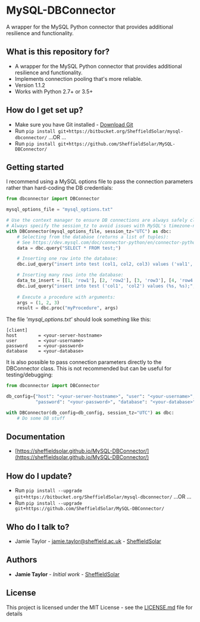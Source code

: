 # MySQL-DBConnector #

A  wrapper for the MySQL Python connector that provides additional resilience and functionality.

## What is this repository for? ##

* A wrapper for the MySQL Python connector that provides additional resilience and functionality.
* Implements connection pooling that's more reliable.
* Version 1.1.2
* Works with Python 2.7+ or 3.5+

## How do I get set up? ##

* Make sure you have Git installed - [Download Git](https://git-scm.com/downloads)
* Run `pip install git+https://bitbucket.org/SheffieldSolar/mysql-dbconnector/`
...OR ...
* Run `pip install git+https://github.com/SheffieldSolar/MySQL-DBConnector/`

## Getting started ##
I recommend using a MySQL options file to pass the connection parameters rather than hard-coding the DB credentials:
```Python
from dbconnector import DBConnector

mysql_options_file = "mysql_options.txt"

# Use the context manager to ensure DB connections are always safely closed
# Always specify the session_tz to avoid issues with MySQL's timezone-naive datetimes!
with DBConnector(mysql_options_file, session_tz="UTC") as dbc:
    # Selecting from the database (returns a list of tuples):
    # See https://dev.mysql.com/doc/connector-python/en/connector-python-api-mysqlcursor-fetchall.html
    data = dbc.query("SELECT * FROM test;")

    # Inserting one row into the database:
    dbc.iud_query("insert into test (col1, col2, col3) values ('val1', 'val2', 'val3');")

    # Inserting many rows into the database:
    data_to_insert = [[1, 'row1'], [2, 'row2'], [3, 'row3'], [4, 'row4']]
    dbc.iud_query("insert into test ('col1', 'col2') values (%s, %s);", data_to_insert)
    
    # Execute a procedure with arguments:
    args = (1, 2, 3)
    result = dbc.proc("myProcedure", args)
```
The file _'mysql_options.txt'_ should look something like this:
```
[client]
host        = <your-server-hostname>
user        = <your-username>
password    = <your-password>
database    = <your-database>
```

It is also possible to pass connection parameters directly to the DBConnector class. This is not recommended but can be useful for testing/debugging:
```Python
from dbconnector import DBConnector

db_config={"host": "<your-server-hostname>", "user": "<your-username>",
           "password": "<your-password>", "database": "<your-database>"}

with DBConnector(db_config=db_config, session_tz="UTC") as dbc:
    # Do some DB stuff
```

## Documentation ##

* [https://sheffieldsolar.github.io/MySQL-DBConnector/](https://sheffieldsolar.github.io/MySQL-DBConnector/)

## How do I update? ##

* Run `pip install --upgrade git+https://bitbucket.org/SheffieldSolar/mysql-dbconnector/`
...OR ...
* Run `pip install --upgrade git+https://github.com/SheffieldSolar/MySQL-DBConnector/`

## Who do I talk to? ##

* Jamie Taylor - [jamie.taylor@sheffield.ac.uk](mailto:jamie.taylor@sheffield.ac.uk "Email Jamie") - [SheffieldSolar](https://github.com/SheffieldSolar)

## Authors ##

* **Jamie Taylor** - *Initial work* - [SheffieldSolar](https://github.com/SheffieldSolar)

## License ##

This project is licensed under the MIT License - see the [LICENSE.md](LICENSE.md) file for details
